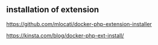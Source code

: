 ## installation of extension

https://github.com/mlocati/docker-php-extension-installer

https://kinsta.com/blog/docker-php-ext-install/